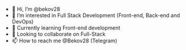 - 👋 Hi, I’m @bekov28
- 👀 I’m interested in Full Stack Development (Front-end, Back-end and DevOps)
- 🌱 Currently learning Front-end development
- 💞️ Looking to collaborate on Full-Stack
- 📫 How to reach me @Bekov28 (Telegram)

<!---
Bekov28/Bekov28 is a ✨ special ✨ repository because its `README.md` (this file) appears on your GitHub profile.
You can click the Preview link to take a look at your changes.
--->
